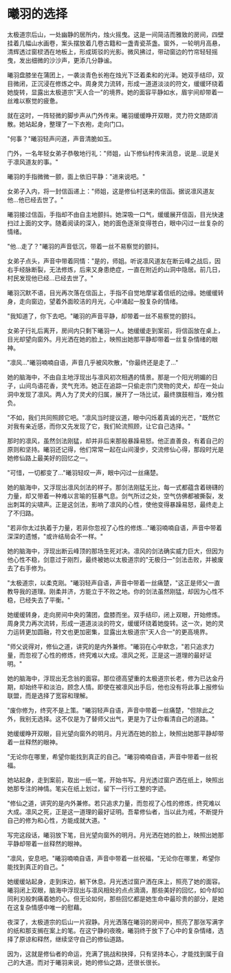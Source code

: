 # 曦羽的选择

太极道宗后山，一处幽静的居所内，烛火摇曳。这是一间简洁而雅致的房间，四壁挂着几幅山水画卷，案头摆放着几卷古籍和一盏青瓷茶盏。窗外，一轮明月高悬，清辉透过窗棂洒在地板上，形成斑驳的光影。微风拂过，带动窗边的竹帘轻轻摇曳，发出细微的沙沙声，更添几分静谧。

曦羽盘膝坐在蒲团上，一袭淡青色长袍在烛光下泛着柔和的光泽。她双手结印，双目微闭，正沉浸在修炼之中。周身灵力流转，形成一道道淡淡的符文，缓缓环绕着她旋转，显露出太极道宗"天人合一"的境界。她的面容平静如水，眉宇间却带着一丝难以察觉的疲惫。

就在这时，一阵轻微的脚步声从门外传来。曦羽缓缓睁开双眼，灵力符文随即消散。她站起身，整理了一下衣袍，走向门口。

"何事？"曦羽轻声问道，声音清脆如玉。

门外，一名年轻女弟子恭敬地行礼："师姐，山下修仙村传来消息，说是...说是关于凛风道友的事。"

曦羽的手指微微一颤，面上依旧平静："进来说吧。"

女弟子入内，将一封信函递上："师姐，这是修仙村送来的信函。据说凛风道友他...他已经去世了。"

曦羽接过信函，手指却不由自主地颤抖。她深吸一口气，缓缓展开信函，目光快速扫过上面的文字。随着阅读的深入，她的面色逐渐变得苍白，眼中闪过一丝复杂的情绪。

"他...走了？"曦羽的声音低沉，带着一丝不易察觉的颤抖。

女弟子点头，声音中带着同情："是的，师姐。听说凛风道友在断云峰之战后，因右手经脉断裂，无法修炼，后来又身患绝症，一直在附近的山洞中隐居。前几日，村民发现他已经...已经去世了。"

曦羽沉默不语，目光再次落在信函上，手指不自觉地摩挲着信纸的边缘。她缓缓转身，走向窗边，望着外面皎洁的月光，心中涌起一股复杂的情绪。

"我知道了，你下去吧。"曦羽的声音平静，却带着一丝不易察觉的颤抖。

女弟子行礼后离开，房间内只剩下曦羽一人。她缓缓走到案前，将信函放在桌上，目光却望向窗外。月光洒在她的脸上，映照出她那平静却带着一丝复杂情绪的眼神。

"凛风..."曦羽喃喃自语，声音几乎被风吹散，"你最终还是走了..."

她的脑海中，不由自主地浮现出与凛风初次相遇的情景。那是一个阳光明媚的日子，山间鸟语花香，灵气充沛。她正在追踪一只偷走宗门灵物的灵犬，却在一处山洞中发现了凛风。两人为了灵犬的归属，展开了一场比试，最终旗鼓相当，难分胜负。

"不如，我们共同照顾它吧。"凛风当时提议道，眼中闪烁着真诚的光芒，"既然它对我有亲近感，而你又先发现了它，我们轮流照顾，让它自己选择。"

那时的凛风，虽然剑法刚猛，却并非后来那般暴躁易怒。他正直善良，有着自己的原则和坚持。曦羽还记得，他们常常一起在山间漫步，交流修仙心得，那段时光是她修仙路上最美好的回忆之一。

"可惜，一切都变了..."曦羽轻叹一声，眼中闪过一丝痛楚。

她的脑海中，又浮现出凛风剑法的样子。那剑法刚猛无比，每一式都蕴含着磅礴的力量，却又带着一种难以言喻的狂暴气息。剑气所过之处，空气仿佛都被撕裂，发出刺耳的尖啸声。正是这剑法，影响了凛风的心性，使他变得暴躁易怒，最终走上了不归路。

"若非你太过执着于力量，若非你忽视了心性的修炼..."曦羽喃喃自语，声音中带着深深的遗憾，"或许结局会不一样。"

她的脑海中，浮现出断云峰顶的那场生死对决。凛风的剑法确实威力巨大，但因为他心性不稳，剑意过于刚烈，最终被她以太极道宗的"无极归一"剑法击败，并被废去了右手修为。

"太极道宗，以柔克刚。"曦羽轻声自语，声音中带着一丝痛楚，"这正是师父一直教导我的道理。刚柔并济，方能立于不败之地。你的剑法虽然刚猛，却因为心性不稳，已经失去了平衡。"

她缓缓转身，走向房间中央的蒲团，盘膝而坐。双手结印，闭上双眼，开始修炼。周身灵力再次流转，形成一道道淡淡的符文，缓缓环绕着她旋转。这一次，她的灵力运转更加圆融，符文也更加密集，显露出太极道宗"天人合一"的更高境界。

"师父说得对，修仙之道，讲究的是内外兼修。"曦羽在心中默念，"若只追求力量，而忽视了心性的修炼，终究难以大成。凛风之死，正是这一道理的最好证明。"

她的脑海中，浮现出无念翁的面容。那位德高望重的太极道宗长老，修为已达金丹期，却始终平和淡泊，顾念人情。即使在被凛风出手后，他也没有将此事上报修仙联盟，而是选择了宽容和理解。

"废你修为，终究不是上策。"曦羽轻声自语，声音中带着一丝痛楚，"但除此之外，我别无选择。这不仅是为了替师父出气，更是为了让你看清自己的道路。"

她缓缓睁开双眼，目光望向窗外的明月。月光洒在她的脸上，映照出她那平静却带着一丝释然的眼神。

"无论你在哪里，希望你能找到真正的自己。"曦羽喃喃自语，声音中带着一丝祝福。

她站起身，走到案前，取出一纸一笔，开始书写。月光透过窗户洒在纸上，映照出她那专注的神情。笔尖在纸上划过，留下一行行工整的字迹。

"修仙之道，讲究的是内外兼修。若只追求力量，而忽视了心性的修炼，终究难以大成。凛风之死，正是这一道理的最好证明。吾辈修仙者，当以此为戒，不断提升自己的修为和心性，方能成就大道。"

写完这段话，曦羽放下笔，目光望向窗外的明月。月光洒在她的脸上，映照出她那平静却带着一丝释然的眼神。

"凛风，安息吧。"曦羽喃喃自语，声音中带着一丝祝福，"无论你在哪里，希望你能找到真正的自己。"

她缓缓站起身，走到床边，躺下休息。月光透过窗户洒在床上，照亮了她的面容。曦羽闭上双眼，脑海中浮现出与凛风相处的点点滴滴，那些美好的回忆，如今却如同利刃般刺痛着她的心。但无论如何，那些回忆都是她生命中最珍贵的部分，是她在这复杂情感中唯一的慰藉。

夜深了，太极道宗的后山一片寂静。月光洒落在曦羽的房间中，照亮了那张写满字的纸和那支搁在案上的笔。在这宁静的夜晚，曦羽终于放下了心中的复杂情绪，选择了原谅和释然，继续坚守自己的修仙道路。

因为，这就是修仙者的命运，充满了挑战和抉择，只有坚持本心，才能找到属于自己的大道。而对于曦羽来说，她的修仙之路，还很长很长。
